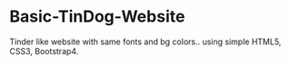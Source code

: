 # Basic-TinDog-Website
Tinder like website with same fonts and bg colors.. using simple HTML5, CSS3, Bootstrap4.
